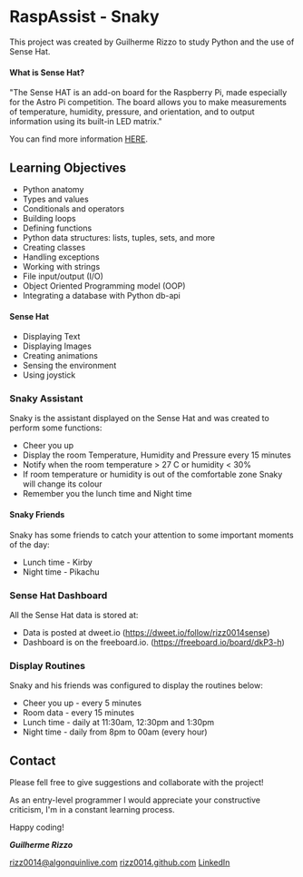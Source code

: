 # RaspAssist - Snaky

This project was created by Guilherme Rizzo to study Python and the use of Sense Hat.

#### What is Sense Hat?

"The Sense HAT is an add-on board for the Raspberry Pi, made especially for the Astro Pi competition. The board allows you to make measurements of temperature, humidity, pressure, and orientation, and to output information using its built-in LED matrix."

You can find more information [HERE](https://projects.raspberrypi.org/en/projects/getting-started-with-the-sense-hat). 

## Learning Objectives

* Python anatomy
* Types and values
* Conditionals and operators
* Building loops
* Defining functions
* Python data structures: lists, tuples, sets, and more
* Creating classes
* Handling exceptions
* Working with strings
* File input/output (I/O)
* Object Oriented Programming model (OOP)
* Integrating a database with Python db-api

#### Sense Hat

* Displaying Text
* Displaying Images
* Creating animations
* Sensing the environment
* Using joystick 

### Snaky Assistant

Snaky is the assistant displayed on the Sense Hat and was created to perform some functions:

* Cheer you up
* Display the room Temperature, Humidity and Pressure every 15 minutes
* Notify when the room temperature > 27 C or humidity < 30%
* If room temperature or humidity is out of the comfortable zone Snaky will change its colour
* Remember you the lunch time and Night time

#### Snaky Friends

Snaky has some friends to catch your attention to some important moments of the day:

* Lunch time - Kirby
* Night time - Pikachu

### Sense Hat Dashboard

All the Sense Hat data is stored at:

* Data is posted at dweet.io (https://dweet.io/follow/rizz0014sense)
* Dashboard is on the freeboard.io. (https://freeboard.io/board/dkP3-h)

### Display Routines

Snaky and his friends was configured to display the routines below:

* Cheer you up - every 5 minutes
* Room data - every 15 minutes
* Lunch time - daily at 11:30am, 12:30pm and 1:30pm
* Night time - daily from 8pm to 00am (every hour)

## Contact

Please fell free to give suggestions and collaborate with the project!

As an entry-level programmer I would appreciate your constructive criticism, I'm in a constant learning process.

Happy coding!

***Guilherme Rizzo***

<rizz0014@algonquinlive.com>
[rizz0014.github.com](https://rizz0014.github.io/)
[LinkedIn](https://www.linkedin.com/in/guilherme-rizzo/)